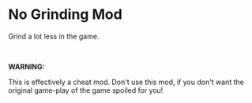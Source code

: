 # No Grinding Mod
Grind a lot less in the game.

<br>

**WARNING:**

This is effectively a cheat mod. Don't use this mod, if you don't want the original game-play of the game spoiled for you!

<br>
